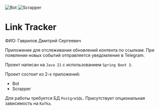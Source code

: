 ![Bot](https://github.com/gavrilovds/link-tracker/actions/workflows/bot.yml/badge.svg)
![Scrapper](https://github.com/gavrilovds/link-tracker/actions/workflows/scrapper.yml/badge.svg)

# Link Tracker

ФИО: Гаврилов Дмитрий Сергеевич

Приложение для отслеживания обновлений контента по ссылкам.
При появлении новых событий отправляется уведомление в Telegram.

Проект написан на `Java 21` с использованием `Spring Boot 3`.

Проект состоит из 2-х приложений:

* Bot
* Scrapper

Для работы требуется БД `PostgreSQL`. Присутствует опциональная зависимость на `Kafka`.
